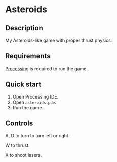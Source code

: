 # Asteroids

## Description
My Asteroids-like game with proper thrust physics.

## Requirements
[Processing](https://processing.org) is required to run the game.

## Quick start
1. Open Processing IDE.
2. Open `asteroids.pde`.
3. Run the game.

## Controls
A, D to turn to turn left or right.

W to thrust.

X to shoot lasers.
